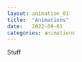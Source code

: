 ```yaml
---
layout: animation_01
title:  "Animations"
date:   2022-09-01
categories: animations
---
```





Stuff
